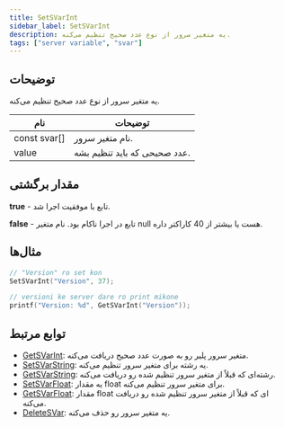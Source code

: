 ```yaml
---
title: SetSVarInt
sidebar_label: SetSVarInt
description: یه متغیر سرور از نوع عدد صحیح تنظیم می‌کنه.
tags: ["server variable", "svar"]
---
```


<VersionWarn version='SA-MP 0.3.7 R2' />

## توضیحات

یه متغیر سرور از نوع عدد صحیح تنظیم می‌کنه.

| نام          | توضیحات                      |
| ------------ | -------------------------------- |
| const svar[] | نام متغیر سرور. |
| value        | عدد صحیحی که باید تنظیم بشه.           |

## مقدار برگشتی

**true** - تابع با موفقیت اجرا شد.

**false** - تابع در اجرا ناکام بود. نام متغیر null هست یا بیشتر از 40 کاراکتر داره.

## مثال‌ها

```c
// "Version" ro set kon
SetSVarInt("Version", 37);

// versioni ke server dare ro print mikone
printf("Version: %d", GetSVarInt("Version"));
```

## توابع مرتبط

- [GetSVarInt](GetSVarInt): متغیر سرور پلیر رو به صورت عدد صحیح دریافت می‌کنه.
- [SetSVarString](SetSVarString): یه رشته برای متغیر سرور تنظیم می‌کنه.
- [GetSVarString](GetSVarString): رشته‌ای که قبلاً از متغیر سرور تنظیم شده رو دریافت می‌کنه.
- [SetSVarFloat](SetSVarFloat): یه مقدار float برای متغیر سرور تنظیم می‌کنه.
- [GetSVarFloat](GetSVarFloat): مقدار float ای که قبلاً از متغیر سرور تنظیم شده رو دریافت می‌کنه.
- [DeleteSVar](DeleteSVar): یه متغیر سرور رو حذف می‌کنه.